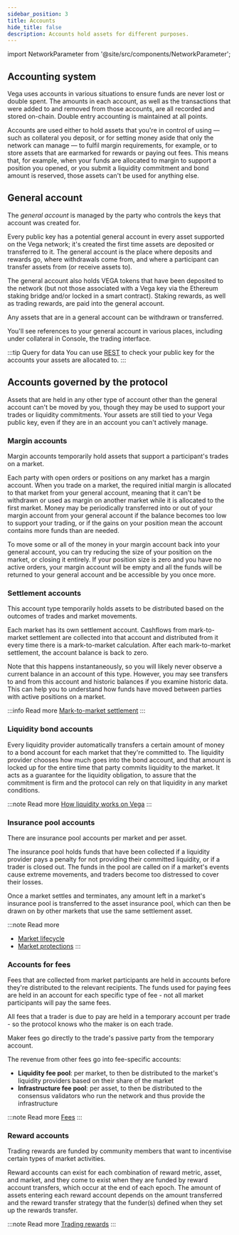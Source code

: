 ```yaml
---
sidebar_position: 3
title: Accounts
hide_title: false
description: Accounts hold assets for different purposes.
---
```


import NetworkParameter from '@site/src/components/NetworkParameter';

## Accounting system
Vega uses accounts in various situations to ensure funds are never lost or double spent. The amounts in each account, as well as the transactions that were added to and removed from those accounts, are all recorded and stored on-chain. Double entry accounting is maintained at all points.

Accounts are used either to hold assets that you're in control of using — such as collateral you deposit, or for setting money aside that only the network can manage — to fulfil margin requirements, for example, or to store assets that are earmarked for rewards or paying out fees. This means that, for example, when your funds are allocated to margin to support a position you opened, or you submit a liquidity commitment and bond amount is reserved, those assets can't be used for anything else.

## General account
The *general account* is managed by the party who controls the keys that account was created for.

Every public key has a potential general account in every asset supported on the Vega network; it's created the first time assets are deposited or transferred to it. The general account is the place where deposits and rewards go, where withdrawals come from, and where a participant can transfer assets from (or receive assets to).

The general account also holds VEGA tokens that have been deposited to the network (but not those associated with a Vega key via the Ethereum staking bridge and/or locked in a smart contract). Staking rewards, as well as trading rewards, are paid into the general account.

Any assets that are in a general account can be withdrawn or transferred.

You'll see references to your general account in various places, including under collateral in Console, the trading interface.

:::tip Query for data
You can use [REST](../../api/rest/data-v2/trading-data-service-get-party.api.mdx) to check your public key for the accounts your assets are allocated to.
:::

## Accounts governed by the protocol
Assets that are held in any other type of account other than the general account can't be moved by you, though they may be used to support your trades or liquidity commitments. Your assets are still tied to your Vega public key, even if they are in an account you can't actively manage.

### Margin accounts
Margin accounts temporarily hold assets that support a participant's trades on a market. 

Each party with open orders or positions on any market has a margin account. When you trade on a market, the required initial margin is allocated to that market from your general account, meaning that it can't be withdrawn or used as margin on another market while it is allocated to the first market. Money may be periodically transferred into or out of your margin account from your general account if the balance becomes too low to support your trading, or if the gains on your position mean the account contains more funds than are needed.

To move some or all of the money in your margin account back into your general account, you can try reducing the size of your position on the market, or closing it entirely. If your position size is zero and you have no active orders, your margin account will be empty and all the funds will be returned to your general account and be accessible by you once more.

<!--
:::note Read more
[Margin](./trading-on-vega/positions-margin)
:::
-->
### Settlement accounts
This account type temporarily holds assets to be distributed based on the outcomes of trades and market movements.

Each market has its own settlement account. Cashflows from mark-to-market settlement are collected into that account and distributed from it every time there is a mark-to-market calculation. After each mark-to-market settlement, the account balance is back to zero. 

Note that this happens instantaneously, so you will likely never observe a current balance in an account of this type. However, you may see transfers to and from this account and historic balances if you examine historic data. This can help you to understand how funds have moved between parties with active positions on a market.

:::info Read more
[Mark-to-market settlement](../trading-on-vega/settlement.md#mark-to-market-settlement) 
:::

### Liquidity bond accounts
Every liquidity provider automatically transfers a certain amount of money to a bond account for each market that they're committed to. The liquidity provider chooses how much goes into the bond account, and that amount is locked up for the entire time that party commits liquidity to the market. It acts as a guarantee for the liquidity obligation, to assure that the commitment is firm and the protocol can rely on that liquidity in any market conditions.

:::note Read more
[How liquidity works on Vega](../liquidity/index.md) 
:::

### Insurance pool accounts
There are insurance pool accounts per market and per asset. 

The insurance pool holds funds that have been collected if a liquidity provider pays a penalty for not providing their committed liquidity, or if a trader is closed out. The funds in the pool are called on if a market's events cause extreme movements, and traders become too distressed to cover their losses. 

Once a market settles and terminates, any amount left in a market's insurance pool is transferred to the asset insurance pool, which can then be drawn on by other markets that use the same settlement asset.

:::note Read more
* [Market lifecycle](../trading-on-vega/market-lifecycle.md)
* [Market protections](../trading-on-vega/market-protections.md)
:::

### Accounts for fees
Fees that are collected from market participants are held in accounts before they're distributed to the relevant recipients. The funds used for paying fees are held in an account for each specific type of fee - not all market participants will pay the same fees. 

All fees that a trader is due to pay are held in a temporary account per trade - so the protocol knows who the maker is on each trade. 

Maker fees go directly to the trade's passive party from the temporary account.

The revenue from other fees go into fee-specific accounts:
* **Liquidity fee pool**: per market, to then be distributed to the market's liquidity providers based on their share of the market
* **Infrastructure fee pool**: per asset, to then be distributed to the consensus validators who run the network and thus provide the infrastructure

:::note Read more
[Fees](../trading-on-vega/fees-rewards.md)
:::

### Reward accounts 
Trading rewards are funded by community members that want to incentivise certain types of market activities. 

Reward accounts can exist for each combination of reward metric, asset, and market, and they come to exist when they are funded by reward account transfers, which occur at the end of each epoch. The amount of assets entering each reward account depends on the amount transferred and the reward transfer strategy that the funder(s) defined when they set up the rewards transfer.

:::note Read more
[Trading rewards](../trading-on-vega/fees-rewards.md#trading-rewards)
:::

<!--### Network treasury accounts
The network treasury is made up of accounts, one per asset (if funded), that are contributed to by participants in the network. They can be funded through deposits or direct transfers from other protocol-governed accounts. In the future, funds in the network treasury can be used for rewards, grants, or other uses defined by tokenholder governance. -->
